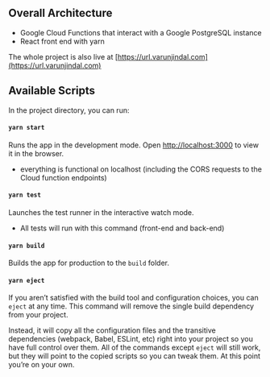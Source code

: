 ## Overall Architecture
- Google Cloud Functions that interact with a Google PostgreSQL instance
- React front end with yarn

The whole project is also live at [https://url.varunjindal.com](https://url.varunjindal.com)

## Available Scripts

In the project directory, you can run:

#### `yarn start`

Runs the app in the development mode.
Open [http://localhost:3000](http://localhost:3000) to view it in the browser.

- everything is functional on localhost (including the CORS requests to the Cloud function endpoints)

#### `yarn test`

Launches the test runner in the interactive watch mode.

- All tests will run with this command (front-end and back-end)

#### `yarn build`

Builds the app for production to the `build` folder.

#### `yarn eject`

If you aren’t satisfied with the build tool and configuration choices, you can `eject` at any time. This command will remove the single build dependency from your project.

Instead, it will copy all the configuration files and the transitive dependencies (webpack, Babel, ESLint, etc) right into your project so you have full control over them. All of the commands except `eject` will still work, but they will point to the copied scripts so you can tweak them. At this point you’re on your own.

